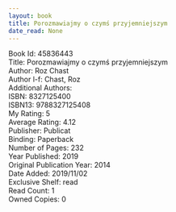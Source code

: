 ```yaml
---
layout: book
title: Porozmawiajmy o czymś przyjemniejszym
date_read: None
---
```


Book Id: 45836443<br />
Title: Porozmawiajmy o czymś przyjemniejszym<br />
Author: Roz Chast<br />
Author l-f: Chast, Roz<br />
Additional Authors: <br />
ISBN: 8327125400<br />
ISBN13: 9788327125408<br />
My Rating: 5<br />
Average Rating: 4.12<br />
Publisher: Publicat<br />
Binding: Paperback<br />
Number of Pages: 232<br />
Year Published: 2019<br />
Original Publication Year: 2014<br />
Date Added: 2019/11/02<br />
Exclusive Shelf: read<br />
Read Count: 1<br />
Owned Copies: 0<br />

